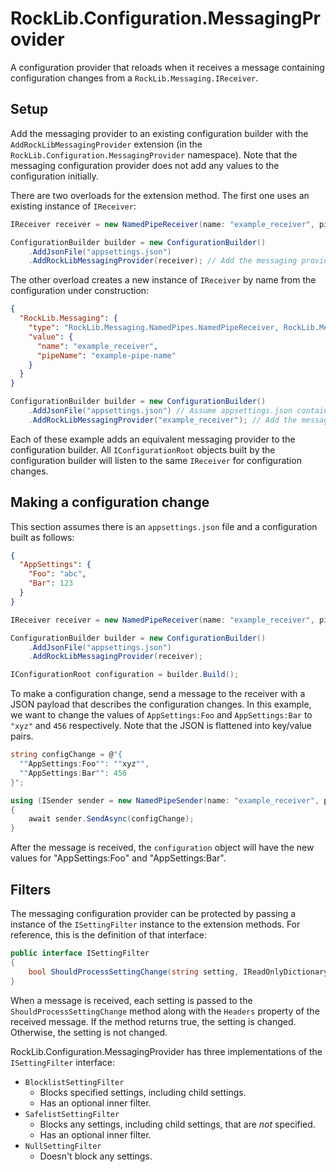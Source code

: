 # RockLib.Configuration.MessagingProvider

A configuration provider that reloads when it receives a message containing configuration changes from a `RockLib.Messaging.IReceiver`.

## Setup

Add the messaging provider to an existing configuration builder with the `AddRockLibMessagingProvider` extension (in the `RockLib.Configuration.MessagingProvider` namespace). Note that the messaging configuration provider does not add any values to the configuration initially.

There are two overloads for the extension method. The first one uses an existing instance of `IReceiver`:

```csharp
IReceiver receiver = new NamedPipeReceiver(name: "example_receiver", pipeName: "example-pipe-name");

ConfigurationBuilder builder = new ConfigurationBuilder()
    .AddJsonFile("appsettings.json")
    .AddRockLibMessagingProvider(receiver); // Add the messaging provider last
```

The other overload creates a new instance of `IReceiver` by name from the configuration under construction:

```json
{
  "RockLib.Messaging": {
    "type": "RockLib.Messaging.NamedPipes.NamedPipeReceiver, RockLib.Messaging.NamedPipes",
    "value": {
      "name": "example_receiver",
      "pipeName": "example-pipe-name"
    }
  }
}
```

```csharp
ConfigurationBuilder builder = new ConfigurationBuilder()
    .AddJsonFile("appsettings.json") // Assume appsettings.json contains the above JSON
    .AddRockLibMessagingProvider("example_receiver"); // Add the messaging provider last
```

Each of these example adds an equivalent messaging provider to the configuration builder. All `IConfigurationRoot` objects built by the configuration builder will listen to the same `IReceiver` for configuration changes.

## Making a configuration change

This section assumes there is an `appsettings.json` file and a configuration built as follows:

```json
{
  "AppSettings": {
    "Foo": "abc",
    "Bar": 123
  }
}
```

```csharp
IReceiver receiver = new NamedPipeReceiver(name: "example_receiver", pipeName: "example-pipe-name");

ConfigurationBuilder builder = new ConfigurationBuilder()
    .AddJsonFile("appsettings.json")
    .AddRockLibMessagingProvider(receiver);

IConfigurationRoot configuration = builder.Build();
```

To make a configuration change, send a message to the receiver with a JSON payload that describes the configuration changes. In this example, we want to change the values of `AppSettings:Foo` and `AppSettings:Bar` to `"xyz"` and `456` respectively. Note that the JSON is flattened into key/value pairs.

```csharp
string configChange = @"{
  ""AppSettings:Foo"": ""xyz"",
  ""AppSettings:Bar"": 456
}";

using (ISender sender = new NamedPipeSender(name: "example_receiver", pipeName: "example-pipe-name"))
{
    await sender.SendAsync(configChange);
}
```

After the message is received, the `configuration` object will have the new values for "AppSettings:Foo" and "AppSettings:Bar".

## Filters

The messaging configuration provider can be protected by passing a instance of the `ISettingFilter` instance to the extension methods. For reference, this is the definition of that interface:

```csharp
public interface ISettingFilter
{
    bool ShouldProcessSettingChange(string setting, IReadOnlyDictionary<string, object> receivedMessageHeaders);
}
```

When a message is received, each setting is passed to the `ShouldProcessSettingChange` method along with the `Headers` property of the received message. If the method returns true, the setting is changed. Otherwise, the setting is not changed.

RockLib.Configuration.MessagingProvider has three implementations of the `ISettingFilter` interface:

- `BlocklistSettingFilter`
  - Blocks specified settings, including child settings.
  - Has an optional inner filter.
- `SafelistSettingFilter`
  - Blocks any settings, including child settings, that are *not* specified.
  - Has an optional inner filter.
- `NullSettingFilter`
  - Doesn't block any settings.
